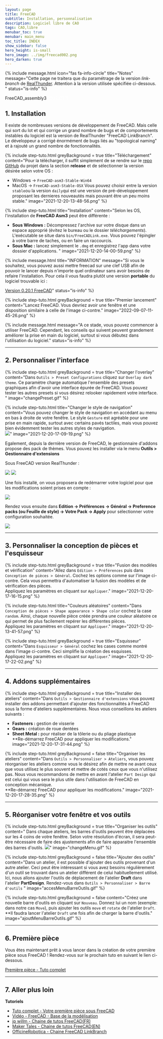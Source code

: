 ```yaml
---
layout: page
title: FreeCAD
subtitle: Installation, personnalisation
description: Logiciel libre de CAO
tags: CAO,libre
menubar_toc: true
menubar: main_menu
toc_title: INDEX
show_sidebar: false
hero_height: is-small
hero_image: ../img/freecad002.png
hero_darken: true
---
```


{% include message.html 
icon="fas fa-info-circle"
title="Notes"
message="Cette page ne traitera que du paramétrage de la version *link-branch* de [RealThunder](https://github.com/realthunder/FreeCAD/releases). Attention à la version utilisée spécifiée ci-dessous. " 
status="is-info" %}

<div class="control">
   <div class="tags has-addons">
        <span class="tag is-dark is-medium">FreeCAD_assembly3</span>
        <span class="tag is-info is-medium has-text-black"><a href="https://github.com/realthunder/FreeCAD/releases" style="color:white">2022.01.11</a></span>
        <span class="tag is-dark is-medium">
            <p class="icon">
                <i class="fab fa-github"></i>
            </p>
        </span>
    </div>
</div>

## 1. Installation 

Il existe de nombreuses versions de développement de FreeCAD. Mais celle qui sort du lot et qui corrige un grand nombre de bugs et de comportements instables du logiciel est la version de RealThunder "FreeCAD LinkBranch". Le développeur a corrigé énormément de bugs liés au "topological naming" et à rajouté un grand nombre de fonctionnalités.

{% include step-tuto.html 
greyBackground = true
title="Téléchargement"
content="Pour la télécharger, il suffit simplement de se rendre sur le [repo GitHub](https://github.com/realthunder/FreeCAD/releases) du projet dans la section **release** et de sélectionner la version désirée selon votre OS :  
- Windows -> `FreeCAD-asm3-Stable-Win64`
- MacOS -> `FreeCAD-asm3-Stable-OSX`
Vous pouvez choisir entre la version `stable`ou la version `daily`qui est une version de pré-développement proposant les dernieres nouveautés mais pouvant être un peu moins stable." 
image="2021-12-20-13-48-56.png" %}

{% include step-tuto.html 
title="Installation"
content="Selon les OS, l'installation de **FreeCAD Asm3** peut être différente :
- **Sous Windows :** Décompressez l'archive sur votre disque dans un espace approprié (évitez le bureau ou le dossier *téléchargements*). L'exécutable se situe dans `bin/FreeCADLink.exe`. Vous pouvez l'épingler à votre barre de taches, ou en faire un raccourcis. 
- **Sous Mac :** lancez simplement le `.dmg` et enregistrez l'app dans votre dossier d'applications.
" 
image="2021-12-20-14-00-59.png" %}

{% include message.html
title="INFORMATION" 
message="Si vous le souhaitez, vous pouvez aussi mettre freecad sur une clef USB afin de pouvoir le lancer depuis n'importe quel ordinateur sans avoir besoins de refaire l'installation. Pour cela il vous faudra plutôt une version **portable** du logiciel trouvable ici :

[Version 0.20.1 FreeCAD](https://github.com/FreeCAD/FreeCAD/releases/download/0.20.1/FreeCAD-0.20.1-WIN-x64-portable-1.zip)" 
status="is-info" %}

{% include step-tuto.html 
greyBackground = true
title="Premier lancement"
content="Lancez FreeCAD. Vous devriez avoir une fenêtre et une disposition similaire à celle de l'image ci-contre." 
image="2022-09-07-11-45-26.png" %}

{% include message.html 
message="A ce stade, vous pouvez commencer à utiliser FreeCAD. Cependant, les conseils qui suivent peuvent grandement améliorer la prise en main du logiciel, surtout si vous débutez dans l'utilisation du logiciel." 
status="is-info" %}

---

## 2. Personnaliser l'interface

{% include step-tuto.html 
greyBackground = true
title="Changer l'overlay"
content="Dans `Outils > Preset Configurations` cliquez sur `Overlay dark theme`. Ce paramètre charge automatique l'ensemble des presets graphiques afin d'avoir une interface épurée de FreeCAD. Vous pouvez tester les autres presets si vous désirez relooker rapidement votre interface. " 
image="changePreset.gif" %}

{% include step-tuto.html 
title="Changer le style de navigation"
content="Vous pouvez changer le style de navigation en accédant au menu en bas à droite de votre fenêtre. Le style `Gesture` est agréable pour une prise en main rapide, surtout avec certains pavés tactiles, mais vous pouvez bien évidemment tester les autres styles de navigation.  
![](2021-12-20-17-09-54.png)" 
image="2021-12-20-17-09-19.png" %}

Egalement, depuis la dernière version de FreeCAD, le gestionnaire d'addons propose des pack de thèmes. Vous pouvez les installer via le menu **Outils > Gestionnaire d'extensions**

Sous FreeCAD version RealThunder : 

![](2022-09-16-08-46-28.png)
![](2022-09-16-08-47-31.png)

Une fois installé, on vous proposera de redémarrer votre logiciel pour que les modifications soient prises en compte :

![](2022-09-16-08-48-17.png)

Rendez vous ensuite dans **Edition -> Préférences -> Général -> Preference packs (ou Feuille de style) -> Votre Pack -> Apply** pour sélectionner votre configuration souhaitée.

![](2022-09-16-09-06-39.png)

---
## 3. Personnaliser la conception de pièces et l'esquisseur

{% include step-tuto.html 
greyBackground = true
title="Fusion des modèles et vérification"
content="Allez dans `Edition > Préférences` puis dans `Conception de pièces > Général`. Cochez les options comme sur l'image ci-contre. Cela vous permettra d'automatiser la fusion des modèles et de vérification des pièces.  
Appliquez les paramètres en cliquant sur `Appliquer`." 
image="2021-12-20-17-16-15.png" %}

{% include step-tuto.html 
title="Couleurs aléatoires"
content="Dans `Conception de pièces > Shape appearance > Shape color` cochez la case `random`. Ainsi, chaque nouvelle pièce créée prendra une couleur aléatoire ce qui permet de plus facilement repérer les différentes pièces.  
Appliquez les paramètres en cliquant sur `Appliquer`." 
image="2021-12-20-13-41-57.png" %}

{% include step-tuto.html 
greyBackground = true
title="Esquisseur"
content="Dans `Esquisseur > Général` cochez les cases comme montré dans l'image ci-contre. Ceci simplifie la création des esquisses.  
Appliquez les paramètres en cliquant sur `Appliquer`." 
image="2021-12-20-17-22-02.png" %}

---
## 4. Addons supplémentaires

{% include step-tuto.html 
greyBackground = true
title="Installer des ateliers"
content="Dans `Outils > Gestionnaire d'extensions` vous pouvez installer des addons permettant d'ajouter des fonctionnalités à FreeCAD sous la forme d'ateliers supplémentaires. Nous vous conseillons les ateliers suivants :
- **Fasteners :** gestion de visserie
- **Gears :** création de roue dentées 
- **Sheet Metal :** pour réaliser de la tôlerie ou du pliage plastique  
**Re-démarrez FreeCAD pour appliquer les modifications." 
image="2021-12-20-17-31-44.png" %}

{% include step-tuto.html 
greyBackground = false
title="Organiser les ateliers"
content="Dans `Outils > Personnaliser > Ateliers`, vous pouvez réorganiser les ateliers comme vous le désirez afin de mettre ne avant ceux que vous utilisez le plus souvent et mettre de cotés ceux que vous n'utilisez pas. Nous vous recommandons de mettre en avant l'atelier `Part Design` qui est celui qui vous sera le plus utile dans l'utilisation de FreeCAD en conception mécanique.  
**Re-démarrez FreeCAD pour appliquer les modifications." 
image="2021-12-20-17-28-35.png" %}

---
## 5. Réorganiser votre fenêtre et vos outils

{% include step-tuto.html 
greyBackground = true
title="Organiser les outils"
content=" Dans chaque ateliers, les barres d'outils peuvent être déplacées sur les 4 coins de votre fenêtre. Selon votre résolution d'écran, il sera peut-être nécessaire de faire des ajustements afin de faire apparaitre l'ensemble des barres d'outils.
![](2021-12-20-17-38-30.png)" 
image="changeMenu.gif" %}

{% include step-tuto.html 
greyBackground = false
title="Ajouter des outils"
content="Dans un atelier, il est possible d'ajouter des outils provenant d'un autre atelier. Ceci peut être intéressant si vous avez besoins régulièrement d'un outil se trouvant dans un atelier différent de celui habituellement utilisé.  
Ici, nous allons ajouter l'outils de déplacement de l'atelier **Draft** dans l'atelier **PartDesign**. Rendez-vous dans `Outils > Personnaliser > Barre d'outils` " 
image="accesMenuBarreOutils.gif" %}

{% include step-tuto.html 
greyBackground = false
content="Créez une nouvelle barre d'outils en cliquant sur `Nouveau`. Donnez lui un nom (exemple: dans notre cas `Move`), puis ajouter les outils `move` et `rotate` de l'atelier `Draft`. 
**Il faudra lancer l'atelier `Draft` une fois afin de charger la barre d'outils." 
image="ajoutMenuBarreOutils.gif" %}

---
## 6. Première pièce

Vous êtes maintenant prêt à vous lancer dans la création de votre première pièce sous FreeCAD ! Rendez-vous sur le prochain tuto en suivant le lien ci-dessous.

<a href="../freecad-premiere-piece" class="button is-info is-rounded is-medium">
    <span class="icon">
      <i class="fas fa-wave-square"></i>
    </span>
    <span>Première pièce - Tuto complet</span>
</a>

---
## 7. Aller plus loin

**Tutoriels**

- [Tuto complet - Votre première pièce sous FreeCAD](https://wiki.freecadweb.org/Creating_a_simple_part_with_PartDesign/fr)
- [Vidéo - FreeCAD - Base de la modélisation](https://www.youtube.com/watch?v=5drucFyzOJM)
- [jp willm - Chaine de tutos FreeCAD(FR)](https://www.youtube.com/channel/UCJwHW5GwrK1fq16cxUoBOUw)
- [Maker Tales - Chaine de tutos FreeCAD(EN)](https://www.youtube.com/playlist?list=PL6Fiih6ItYsWCE20KtUJYpiDPrCA2rVpN)
- [OfficineRobotica - Chaine FreeCAD LinkBranch](https://www.youtube.com/channel/UC4PIO2pZaFKzI97uumFTNSg)